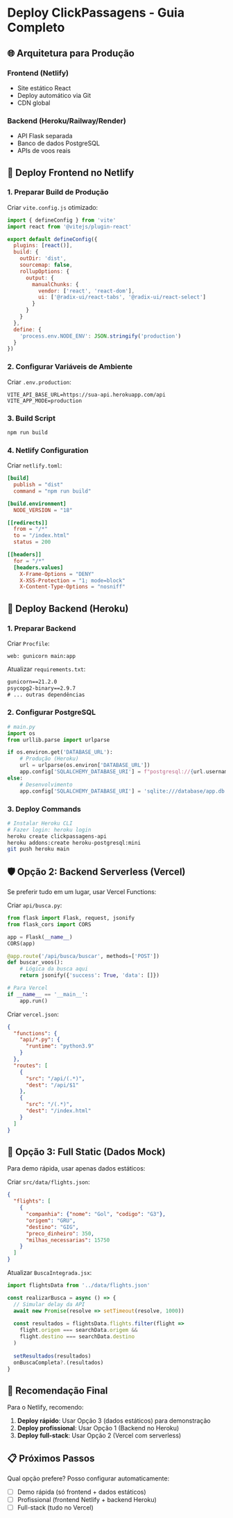 # Deploy ClickPassagens - Guia Completo

## 🌐 Arquitetura para Produção

### Frontend (Netlify)
- Site estático React
- Deploy automático via Git
- CDN global

### Backend (Heroku/Railway/Render)  
- API Flask separada
- Banco de dados PostgreSQL
- APIs de voos reais

## 🚀 Deploy Frontend no Netlify

### 1. Preparar Build de Produção

Criar `vite.config.js` otimizado:
```javascript
import { defineConfig } from 'vite'
import react from '@vitejs/plugin-react'

export default defineConfig({
  plugins: [react()],
  build: {
    outDir: 'dist',
    sourcemap: false,
    rollupOptions: {
      output: {
        manualChunks: {
          vendor: ['react', 'react-dom'],
          ui: ['@radix-ui/react-tabs', '@radix-ui/react-select']
        }
      }
    }
  },
  define: {
    'process.env.NODE_ENV': JSON.stringify('production')
  }
})
```

### 2. Configurar Variáveis de Ambiente

Criar `.env.production`:
```env
VITE_API_BASE_URL=https://sua-api.herokuapp.com/api
VITE_APP_MODE=production
```

### 3. Build Script
```bash
npm run build
```

### 4. Netlify Configuration

Criar `netlify.toml`:
```toml
[build]
  publish = "dist"
  command = "npm run build"

[build.environment]
  NODE_VERSION = "18"

[[redirects]]
  from = "/*"
  to = "/index.html"
  status = 200

[[headers]]
  for = "/*"
  [headers.values]
    X-Frame-Options = "DENY"
    X-XSS-Protection = "1; mode=block"
    X-Content-Type-Options = "nosniff"
```

## 🔧 Deploy Backend (Heroku)

### 1. Preparar Backend

Criar `Procfile`:
```
web: gunicorn main:app
```

Atualizar `requirements.txt`:
```txt
gunicorn==21.2.0
psycopg2-binary==2.9.7
# ... outras dependências
```

### 2. Configurar PostgreSQL
```python
# main.py
import os
from urllib.parse import urlparse

if os.environ.get('DATABASE_URL'):
    # Produção (Heroku)
    url = urlparse(os.environ['DATABASE_URL'])
    app.config['SQLALCHEMY_DATABASE_URI'] = f"postgresql://{url.username}:{url.password}@{url.hostname}:{url.port}{url.path}"
else:
    # Desenvolvimento
    app.config['SQLALCHEMY_DATABASE_URI'] = 'sqlite:///database/app.db'
```

### 3. Deploy Commands
```bash
# Instalar Heroku CLI
# Fazer login: heroku login
heroku create clickpassagens-api
heroku addons:create heroku-postgresql:mini
git push heroku main
```

## 🛡️ Opção 2: Backend Serverless (Vercel)

Se preferir tudo em um lugar, usar Vercel Functions:

Criar `api/busca.py`:
```python
from flask import Flask, request, jsonify
from flask_cors import CORS

app = Flask(__name__)
CORS(app)

@app.route('/api/busca/buscar', methods=['POST'])
def buscar_voos():
    # Lógica da busca aqui
    return jsonify({'success': True, 'data': []})

# Para Vercel
if __name__ == '__main__':
    app.run()
```

Criar `vercel.json`:
```json
{
  "functions": {
    "api/*.py": {
      "runtime": "python3.9"
    }
  },
  "routes": [
    {
      "src": "/api/(.*)",
      "dest": "/api/$1"
    },
    {
      "src": "/(.*)",
      "dest": "/index.html"
    }
  ]
}
```

## 📱 Opção 3: Full Static (Dados Mock)

Para demo rápida, usar apenas dados estáticos:

Criar `src/data/flights.json`:
```json
{
  "flights": [
    {
      "companhia": {"nome": "Gol", "codigo": "G3"},
      "origem": "GRU",
      "destino": "GIG",
      "preco_dinheiro": 350,
      "milhas_necessarias": 15750
    }
  ]
}
```

Atualizar `BuscaIntegrada.jsx`:
```javascript
import flightsData from '../data/flights.json'

const realizarBusca = async () => {
  // Simular delay da API
  await new Promise(resolve => setTimeout(resolve, 1000))
  
  const resultados = flightsData.flights.filter(flight => 
    flight.origem === searchData.origem && 
    flight.destino === searchData.destino
  )
  
  setResultados(resultados)
  onBuscaCompleta?.(resultados)
}
```

## 🎯 Recomendação Final

Para o Netlify, recomendo:

1. **Deploy rápido**: Usar Opção 3 (dados estáticos) para demonstração
2. **Deploy profissional**: Usar Opção 1 (Backend no Heroku)
3. **Deploy full-stack**: Usar Opção 2 (Vercel com serverless)

## 📋 Próximos Passos

Qual opção prefere? Posso configurar automaticamente:
- [ ] Demo rápida (só frontend + dados estáticos)
- [ ] Profissional (frontend Netlify + backend Heroku)  
- [ ] Full-stack (tudo no Vercel)